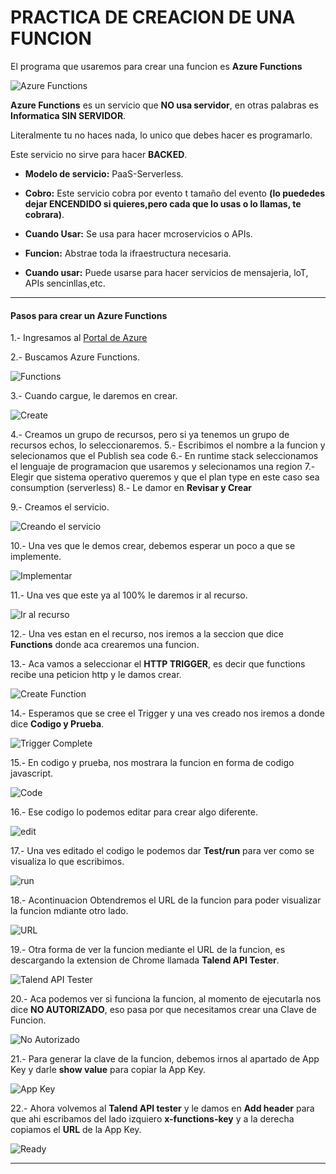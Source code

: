 # PRACTICA DE CREACION DE UNA FUNCION

El programa que usaremos para crear una funcion es **Azure Functions**

![Azure Functions](Imagenes/functions1.png)

**Azure Functions** es un servicio que **NO usa servidor**, en otras palabras es **Informatica SIN SERVIDOR**.

Literalmente tu no haces nada, lo unico que debes hacer es programarlo.

Este servicio no sirve para hacer **BACKED**.

- **Modelo de servicio:** PaaS-Serverless.

- **Cobro:** Este servicio cobra por evento t tamaño del evento **(lo puededes dejar ENCENDIDO si quieres,pero cada que lo usas o lo llamas, te cobrara)**.

- **Cuando Usar:** Se usa para hacer mcroservicios o APIs.

- **Funcion:** Abstrae toda la ifraestructura necesaria.

- **Cuando usar:** Puede usarse para hacer servicios de mensajeria, loT, APIs sencinllas,etc.

----------------------------------------------------------------------------------------------

#### Pasos para crear un Azure Functions

1.- Ingresamos al [Portal de Azure](https://portal.azure.com)

2.- Buscamos Azure Functions.

![Functions](Imagenes/Function.PNG)



3.- Cuando cargue, le daremos en crear.

![Create](Imagenes/Create.PNG)


4.- Creamos un grupo de recursos, pero si ya tenemos un grupo de recursos echos, lo seleccionaremos.
5.- Escribimos el nombre a la funcion y selecionamos que el Publish sea code
6.- En runtime stack seleccionamos el lenguaje de programacion que usaremos y selecionamos una region
7.- Elegir que sistema operativo queremos y que el plan type en este caso sea consumption (serverless)
8.- Le damor en **Revisar y Crear**

9.- Creamos el servicio.

![Creando el servicio](Imagenes/Check.PNG)

10.- Una ves que le demos crear, debemos esperar un poco a que se implemente.

![Implementar](Imagenes/Implementacion.PNG)

11.- Una ves que este ya al 100% le daremos ir al recurso.

![Ir al recurso](Imagenes/go.PNG)


12.- Una ves estan en el recurso, nos iremos a la seccion que dice **Functions** donde aca crearemos una funcion.

13.- Aca vamos a seleccionar el **HTTP TRIGGER**, es decir que functions recibe una peticion http y le damos crear.

![Create Function](Imagenes/functionsTrigger.PNG)


14.- Esperamos que se cree el Trigger y una ves creado nos iremos a donde dice **Codigo y Prueba**.

![Trigger Complete](Imagenes/Trigger.PNG)

15.- En codigo y prueba, nos mostrara la funcion en forma de codigo javascript.

![Code](Imagenes/code.PNG)

16.- Ese codigo lo podemos editar para crear algo diferente.

![edit](Imagenes/edit.PNG)

17.- Una ves editado el codigo le podemos dar **Test/run** para ver como se visualiza lo que escribimos.

![run](Imagenes/run.PNG)

18.- Acontinuacion Obtendremos el URL de la funcion para poder visualizar la funcion mdiante otro lado.

![URL](Imagenes/url.PNG)

19.- Otra forma de ver la funcion mediante el URL de la funcion, es descargando la extension de Chrome llamada **Talend API Tester**.

![Talend API Tester](Imagenes/Talent.PNG)

20.- Aca podemos ver si funciona la funcion, al momento de ejecutarla nos dice **NO AUTORIZADO**, eso pasa por que necesitamos crear una Clave de Funcion.

![No Autorizado](Imagenes/Autorized.PNG)

21.- Para generar la clave de la funcion, debemos irnos al apartado de App Key y darle **show value** para copiar la App Key.

![App Key](Imagenes/AppKey.PNG)

22.- Ahora volvemos al **Talend API tester** y le damos en **Add header** para que ahi escribamos del lado izquiero **x-functions-key** y a la derecha copiamos el **URL** de la App Key.

![Ready](Imagenes/ready.PNG)

--------------------------------------
